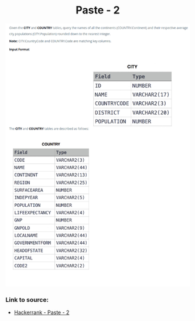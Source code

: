 <h1 align="center">Paste - 2</h1>

![alt text](https://github.com/matthew01lokiet/Github-repos-images/blob/main/Other/SQL/average_population_of_each_continent.png)

### Link to source: 
- <a href="https://www.hackerrank.com/challenges/paste-2/problem">Hackerrank - Paste - 2</a>

